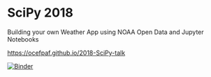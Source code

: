 # SciPy 2018 

Building your own Weather App using NOAA Open Data and Jupyter Notebooks

https://ocefpaf.github.io/2018-SciPy-talk

[![Binder](http://mybinder.org/badge.svg)](https://beta.mybinder.org/v2/gh/2018-SciPy/weather_app/gh-pages)